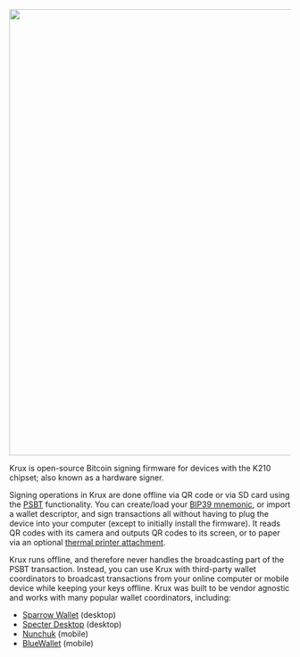 <img src="../img/krux-devices.jpg" width="800">

Krux is open-source Bitcoin signing firmware for devices with the K210 chipset; also known as a hardware signer. 

Signing operations in Krux are done offline via QR code or via SD card using the [PSBT](https://bitcoinops.org/en/topics/psbt/) functionality. You can create/load your [BIP39 mnemonic](https://github.com/bitcoin/bips/blob/master/bip-0039.mediawiki), or import a wallet descriptor, and sign transactions all without having to plug the device into your computer (except to initially install the firmware). It reads QR codes with its camera and outputs QR codes to its screen, or to paper via an optional [thermal printer attachment](../getting-started/features/printing.md). 

Krux runs offline, and therefore never handles the broadcasting part of the PSBT transaction. Instead, you can use Krux with third-party wallet coordinators to broadcast transactions from your online computer or mobile device while keeping your keys offline. Krux was built to be vendor agnostic and works with many popular wallet coordinators, including:

- [Sparrow Wallet](https://www.sparrowwallet.com/) (desktop)
- [Specter Desktop](https://specter.solutions/) (desktop)
- [Nunchuk](https://nunchuk.io/) (mobile)
- [BlueWallet](https://bluewallet.io/) (mobile)
